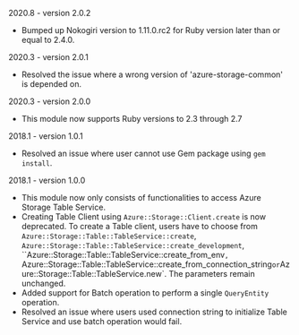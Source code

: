 2020.8 - version 2.0.2
* Bumped up Nokogiri version to 1.11.0.rc2 for Ruby version later than or equal to 2.4.0.

2020.3 - version 2.0.1
* Resolved the issue where a wrong version of 'azure-storage-common' is depended on.

2020.3 - version 2.0.0
* This module now supports Ruby versions to 2.3 through 2.7

2018.1 - version 1.0.1
* Resolved an issue where user cannot use Gem package using `gem install`.

2018.1 - version 1.0.0

* This module now only consists of functionalities to access Azure Storage Table Service.
* Creating Table Client using `Azure::Storage::Client.create` is now deprecated. To create a Table client, users have to choose from `Azure::Storage::Table::TableService::create`, `Azure::Storage::Table::TableService::create_development`, ``Azure::Storage::Table::TableService::create_from_env`, `Azure::Storage::Table::TableService::create_from_connection_string` or `Azure::Storage::Table::TableService.new`. The parameters remain unchanged.
* Added support for Batch operation to perform a single `QueryEntity` operation.
* Resolved an issue where users used connection string to initialize Table Service and use batch operation would fail.
